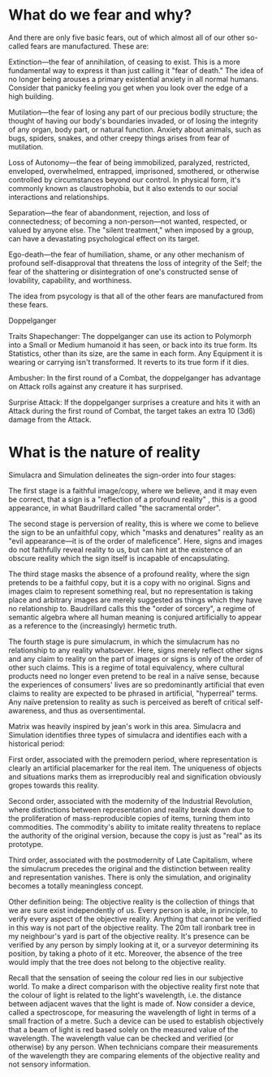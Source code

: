 # What do we fear and why?
And there are only five basic fears, out of which almost all of our other so-called fears are manufactured. These are:

   Extinction—the fear of annihilation, of ceasing to exist. This is a more fundamental way to express it than just calling it "fear of death." The idea of no longer being arouses a primary existential anxiety in all normal humans. Consider that panicky feeling you get when you look over the edge of a high building.


   Mutilation—the fear of losing any part of our precious bodily structure; the thought of having our body's boundaries invaded, or of losing the integrity of any organ, body part, or natural function. Anxiety about animals, such as bugs, spiders, snakes, and other creepy things arises from fear of mutilation.


   Loss of Autonomy—the fear of being immobilized, paralyzed, restricted, enveloped, overwhelmed, entrapped, imprisoned, smothered, or otherwise controlled by circumstances beyond our control. In physical form, it's commonly known as claustrophobia, but it also extends to our social interactions and relationships.


   Separation—the fear of abandonment, rejection, and loss of connectedness; of becoming a non-person—not wanted, respected, or valued by anyone else. The "silent treatment," when imposed by a group, can have a devastating psychological effect on its target.


   Ego-death—the fear of humiliation, shame, or any other mechanism of profound self-disapproval that threatens the loss of integrity of the Self; the fear of the shattering or disintegration of one's constructed sense of lovability, capability, and worthiness.

The idea from psycology is that all of the other fears are manufactured from these fears.


Doppelganger

Traits
Shapechanger: The doppelganger can use its action to Polymorph into a Small or Medium humanoid it has seen, or back into its true form. Its Statistics, other than its size, are the same in each form. Any Equipment it is wearing or carrying isn't transformed. It reverts to its true form if it dies.

Ambusher: In the first round of a Combat, the doppelganger has advantage on Attack rolls against any creature it has surprised.

Surprise Attack: If the doppelganger surprises a creature and hits it with an Attack during the first round of Combat, the target takes an extra 10 (3d6) damage from the Attack.

# What is the nature of reality
Simulacra and Simulation delineates the sign-order into four stages:

   The first stage is a faithful image/copy, where we believe, and it may even be correct, that a sign is a "reflection of a profound reality" , this is a good appearance, in what Baudrillard called "the sacramental order".


   The second stage is perversion of reality, this is where we come to believe the sign to be an unfaithful copy, which "masks and denatures" reality as an "evil appearance—it is of the order of maleficence". Here, signs and images do not faithfully reveal reality to us, but can hint at the existence of an obscure reality which the sign itself is incapable of encapsulating.


   The third stage masks the absence of a profound reality, where the sign pretends to be a faithful copy, but it is a copy with no original. Signs and images claim to represent something real, but no representation is taking place and arbitrary images are merely suggested as things which they have no relationship to. Baudrillard calls this the "order of sorcery", a regime of semantic algebra where all human meaning is conjured artificially to appear as a reference to the (increasingly) hermetic truth.


   The fourth stage is pure simulacrum, in which the simulacrum has no relationship to any reality whatsoever. Here, signs merely reflect other signs and any claim to reality on the part of images or signs is only of the order of other such claims. This is a regime of total equivalency, where cultural products need no longer even pretend to be real in a naïve sense, because the experiences of consumers' lives are so predominantly artificial that even claims to reality are expected to be phrased in artificial, "hyperreal" terms. Any naïve pretension to reality as such is perceived as bereft of critical self-awareness, and thus as oversentimental.

Matrix was heavily inspired by jean's work in this area.
Simulacra and Simulation identifies three types of simulacra and identifies each with a historical period:


  First order, associated with the premodern period, where representation is clearly an artificial placemarker for the real item. The uniqueness of objects and situations marks them as irreproducibly real and signification obviously gropes towards this reality.

  Second order, associated with the modernity of the Industrial Revolution, where distinctions between representation and reality break down due to the proliferation of mass-reproducible copies of items, turning them into commodities. The commodity's ability to imitate reality threatens to replace the authority of the original version, because the copy is just as "real" as its prototype.

  Third order, associated with the postmodernity of Late Capitalism, where the simulacrum precedes the original and the distinction between reality and representation vanishes. There is only the simulation, and originality becomes a totally meaningless concept.


Other definition being:
The objective reality is the collection of things that we are sure exist independently of us. Every person is able, in principle, to verify every aspect of the objective reality. Anything that cannot be verified in this way is not part of the objective reality. The 20m tall ironbark tree in my neighbour's yard is part of the objective reality. It's presence can be verified by any person by simply looking at it, or a surveyor determining its position, by taking a photo of it etc. Moreover, the absence of the tree would imply that the tree does not belong to the objective reality.

Recall that the sensation of seeing the colour red lies in our subjective world. To make a direct comparison with the objective reality first note that the colour of light is related to the light's wavelength, i.e. the distance between adjacent waves that the light is made of. Now consider a device, called a spectroscope, for measuring the wavelength of light in terms of a small fraction of a metre. Such a device can be used to establish objectively that a beam of light is red based solely on the measured value of the wavelength. The wavelength value can be checked and verified (or otherwise) by any person. When technicians compare their measurements of the wavelength they are comparing elements of the objective reality and not sensory information.
